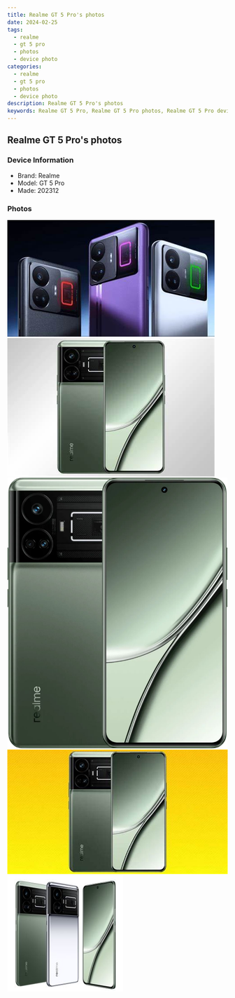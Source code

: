 ```yaml
---
title: Realme GT 5 Pro's photos
date: 2024-02-25
tags: 
  - realme
  - gt 5 pro
  - photos
  - device photo
categories: 
  - realme
  - gt 5 pro
  - photos
  - device photo
description: Realme GT 5 Pro's photos
keywords: Realme GT 5 Pro, Realme GT 5 Pro photos, Realme GT 5 Pro device photo
---
```


## Realme GT 5 Pro's photos

### Device Information

- Brand: Realme
- Model: GT 5 Pro
- Made: 202312

### Photos

![/images/best-assets/devices/realme/realme-gt-5-pro/1.jpg](/images/best-assets/devices/realme/realme-gt-5-pro/1.jpg)
![/images/best-assets/devices/realme/realme-gt-5-pro/2.jpg](/images/best-assets/devices/realme/realme-gt-5-pro/2.jpg)
![/images/best-assets/devices/realme/realme-gt-5-pro/3.jpg](/images/best-assets/devices/realme/realme-gt-5-pro/3.jpg)
![/images/best-assets/devices/realme/realme-gt-5-pro/4.jpg](/images/best-assets/devices/realme/realme-gt-5-pro/4.jpg)
![/images/best-assets/devices/realme/realme-gt-5-pro/5.jpg](/images/best-assets/devices/realme/realme-gt-5-pro/5.jpg)
